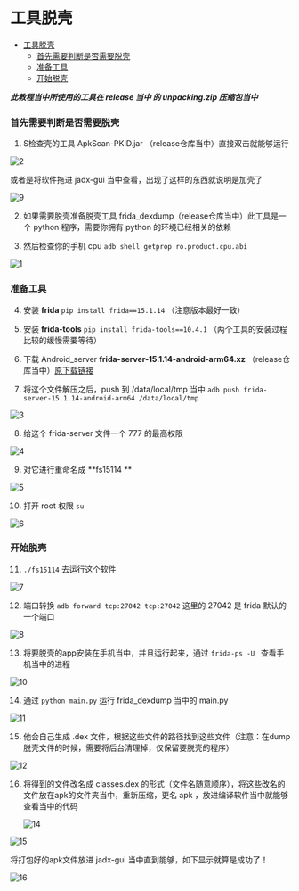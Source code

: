 # 工具脱壳

- [工具脱壳](#工具脱壳)
    - [首先需要判断是否需要脱壳](#首先需要判断是否需要脱壳)
    - [准备工具](#准备工具)
    - [开始脱壳](#开始脱壳)



***此教程当中所使用的工具在 release 当中 的 unpacking.zip 压缩包当中***



### 首先需要判断是否需要脱壳

1. S检查壳的工具 ApkScan-PKID.jar （release仓库当中）直接双击就能够运行

![2](media/2.png)



或者是将软件拖进 jadx-gui 当中查看，出现了这样的东西就说明是加壳了

![9](media/9.png)





2. 如果需要脱壳准备脱壳工具 frida_dexdump（release仓库当中）此工具是一个 python 程序，需要你拥有 python 的环境已经相关的依赖



3. 然后检查你的手机 cpu   `adb shell getprop ro.product.cpu.abi` 

![1](media/1.png)


### 准备工具  
4. 安装 **frida** `pip install frida==15.1.14` （注意版本最好一致）

5. 安装 **frida-tools**  `pip install frida-tools==10.4.1` （两个工具的安装过程比较的缓慢需要等待）

   

6. 下载 Android_server **frida-server-15.1.14-android-arm64.xz** （release仓库当中）[原下载链接](https://github.com/frida/frida/releases/tag/15.1.14) 

7. 将这个文件解压之后，push 到 /data/local/tmp 当中 `adb push frida-server-15.1.14-android-arm64 /data/local/tmp`

![3](media/3.png)



8. 给这个 frida-server 文件一个 777 的最高权限

![4](media/4.png)



9. 对它进行重命名成 **fs15114 ** 

![5](media/5.png)



10. 打开 root 权限 `su` 

![6](media/6.png)


### 开始脱壳  
11. `./fs15114` 去运行这个软件

![7](media/7.png)



12. 端口转换 `adb forward tcp:27042 tcp:27042` 这里的 27042 是 frida 默认的一个端口

![8](media/8.png)



13. 将要脱壳的app安装在手机当中，并且运行起来，通过 `frida-ps -U ` 查看手机当中的进程

![10](media/10.png)



14. 通过 `python main.py` 运行 frida_dexdump 当中的 main.py 

![11](media/11.png)



15. 他会自己生成 .dex 文件，根据这些文件的路径找到这些文件（注意：在dump脱壳文件的时候，需要将后台清理掉，仅保留要脱壳的程序）

![12](media/12.png)



16. 将得到的文件改名成 classes.dex 的形式（文件名随意顺序），将这些改名的文件放在apk的文件夹当中，重新压缩，更名 apk ，放进编译软件当中就能够查看当中的代码

    ![14](media/14.png)

![15](media/15.png)



将打包好的apk文件放进 jadx-gui 当中直到能够，如下显示就算是成功了！

![16](media/16.png)